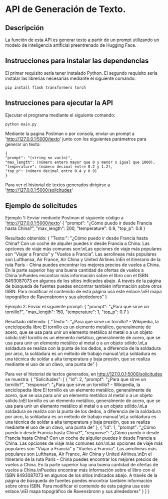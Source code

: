 # API de Generación de Texto.

## Descripción
La función de esta API es generar texto a partir de un prompt utilizando un modelo de inteligencia artificial preentrenado de Hugging Face.

## Instrucciones para instalar las dependencias
El primer requisito sería tener instalado Python.
El segundo requisito sería instalar las librerias necesarias mediante el siguiente comando:

    pip install flask transformers torch

## Instrucciones para ejecutar la API
Ejecutar el programa mediante el siguiente comando:

    python main.py

Mediante la pagina Postman o por consola, enviar un prompt a 'http://127.0.0.1:5000/texto' junto con los siguientes parámetros para generar un texto:

    {
	"prompt": "(string no vacío)",
    "max_length": (número entero mayor que 0 y menor o igual que 1000),
    "temperature": (número decimal entre 0.2 y 1.2),
    "top_p": (número decimal entre 0.4 y 0.9)
    }

Para ver el historial de textos generados dirigirse a 'http://127.0.0.1:5000/solicitudes'

## Ejemplo de solicitudes
Ejemplo 1:
Enviar mediante Postman el siguiente código a 'http://127.0.0.1:5000/texto'
{
	"prompt": "¿Cómo puedo ir desde Francia hasta China?",
    "max_length": 200,
    "temperature": 0.9,
    "top_p": 0.8
}

Resultado obtenido:
{
    "Texto:": "¿Cómo puedo ir desde Francia hasta China? Con un coche de alquiler puedes ir desde Francia a China. Las opciones de viaje más comunes son:\nLas opciones de viaje más populares son \"Viajar a Francia\" y \"Vuelos a Francia\". Las aerolíneas más populares son Lufthansa, Air France, Air China y United Airlines.\nEn el itinerario de la ruta París - China puedes encontrar los mejores precios de vuelos a China. En la parte superior hay una buena cantidad de ofertas de vuelos a China.\nPuedes encontrar más información sobre el libro con el ISBN 8493087073 en algunos de los sitios indicados abajo. A través de la página de búsqueda de fuentes puedes encontrar también información sobre otros ISBN. Para modificar el contenido de esta página usa este enlace.\nEl mapa topográfico de Ravensbronn y sus alrededores"
}

Ejemplo 2:
Enviar el siguiente prompt:
{
	"prompt": "¿Para que sirve un tornillo?",
    "max_length": 150,
    "temperature": 1,
    "top_p": 0.7
}

Resultado obtenido:
{
    "Texto:": "¿Para que sirve un tornillo? - Wikipedia, la enciclopedia libre El tornillo es un elemento metálico, generalmente de acero, que se usa para unir un elemento metálico al metal o a un objeto sólido.\nEl tornillo es un elemento metálico, generalmente de acero, que se usa para unir un elemento metálico al metal o a un objeto sólido.\nLa soldadura se realiza con la punta de los dedos, a diferencia de la soldadura por arco, la soldadura es un método de trabajo manual.\nLa soldadura es una técnica de soldar a alta temperatura y baja presión, que se realiza mediante el uso de un clavo, una punta de"
}

Para ver el historial de textos generados, en http://127.0.0.1:5000/solicitudes se muestra:
{
  "Solicitudes": [
    {
      "id": 2,
      "prompt": "¿Para que sirve un tornillo?",
      "response": "¿Para que sirve un tornillo? - Wikipedia, la enciclopedia libre El tornillo es un elemento metálico, generalmente de acero, que se usa para unir un elemento metálico al metal o a un objeto sólido.\nEl tornillo es un elemento metálico, generalmente de acero, que se usa para unir un elemento metálico al metal o a un objeto sólido.\nLa soldadura se realiza con la punta de los dedos, a diferencia de la soldadura por arco, la soldadura es un método de trabajo manual.\nLa soldadura es una técnica de soldar a alta temperatura y baja presión, que se realiza mediante el uso de un clavo, una punta de"
    },
    {
      "id": 1,
      "prompt": "¿Cómo puedo ir desde Francia hasta China?",
      "response": "¿Cómo puedo ir desde Francia hasta China? Con un coche de alquiler puedes ir desde Francia a China. Las opciones de viaje más comunes son:\nLas opciones de viaje más populares son \"Viajar a Francia\" y \"Vuelos a Francia\". Las aerolíneas más populares son Lufthansa, Air France, Air China y United Airlines.\nEn el itinerario de la ruta París - China puedes encontrar los mejores precios de vuelos a China. En la parte superior hay una buena cantidad de ofertas de vuelos a China.\nPuedes encontrar más información sobre el libro con el ISBN 8493087073 en algunos de los sitios indicados abajo. A través de la página de búsqueda de fuentes puedes encontrar también información sobre otros ISBN. Para modificar el contenido de esta página usa este enlace.\nEl mapa topográfico de Ravensbronn y sus alrededores"
    }
  ]
}